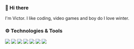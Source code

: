 ### 👋 Hi there
I'm Victor. I like coding, video games and boy do I love winter.

### ⚙️ Technologies & Tools
![](https://img.shields.io/badge/Editor-WebStorm-informational?style=flat&logo=WebStorm&logoColor=white&color=blueviolet)
![](https://img.shields.io/badge/Code-JavaScript-informational?style=flat&logo=JavaScript&logoColor=white&color=blueviolet)
![](https://img.shields.io/badge/Code-React-informational?style=flat&logo=React&logoColor=white&color=blueviolet)
![](https://img.shields.io/badge/Code-Next.js-informational?style=flat&logo=nextdotjs&logoColor=white&color=blueviolet)
![](https://img.shields.io/badge/Code-TypeScript-informational?style=flat&logo=TypeScript&logoColor=white&color=blueviolet)
![](https://img.shields.io/badge/Code-NodeJS-informational?style=flat&logo=Node.js&logoColor=white&color=blueviolet)
![](https://img.shields.io/badge/Code-Express-informational?style=flat&logo=Express&logoColor=white&color=blueviolet)

<!--
**victorbobkov/victorbobkov** is a ✨ _special_ ✨ repository because its `README.md` (this file) appears on your GitHub profile.

Here are some ideas to get you started:

- 🔭 I’m currently working on ...
- 🌱 I’m currently learning ...
- 👯 I’m looking to collaborate on ...
- 🤔 I’m looking for help with ...
- 💬 Ask me about ...
- 📫 How to reach me: ...
- 😄 Pronouns: ...
- ⚡ Fun fact: ...
-->
